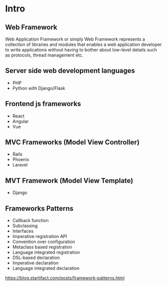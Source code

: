 # Intro

## Web Framework

Web Application Framework or simply Web Framework represents a collection of libraries and modules that enables a web application developer to write applications without having to bother about low-level details such as protocols, thread management etc.

## Server side web development languages

- PHP
- Python with Django/Flask

## Frontend js frameworks

- React
- Angular
- Vue

## MVC Frameworks (Model View Controller)

- Rails
- Phoenix
- Laravel

## MVT Framework (Model View Template)

- Django

## Frameworks Patterns

- Callback function
- Subclassing
- Interfaces
- Imperative registration API
- Convention over configuration
- Metaclass based registration
- Language integrated registration
- DSL-based declaration
- Imperative declaration
- Language integrated declaration

https://blog.startifact.com/posts/framework-patterns.html
